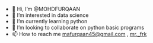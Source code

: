 - 👋 Hi, I’m @MOHDFURQAAN
- 👀 I’m interested in data science
- 🌱 I’m currently learning python
- 💞️ I’m looking to collaborate on python basic programs
- 📫 How to reach me mafurqaan45@gmail.com , <a href="https://instagram.com/mr._frk?utm_medium=copy_link" target="_backspace">mr._frk</a>

<!---
MOHDFURQAAN/MOHDFURQAAN is a ✨ special ✨ repository because its `README.md` (this file) appears on your GitHub profile.
You can click the Preview link to take a look at your changes.
--->
